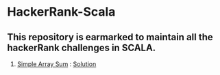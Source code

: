 # HackerRank-Scala

## This repository is earmarked to maintain all the hackerRank challenges in SCALA. 

1. [Simple Array Sum]('https://www.hackerrank.com/challenges/simple-array-sum/problem') : [Solution]('https://github.com/Atheros167/HackerRank-Scala/blob/master/Simple%20Array%20Sum.scala')
